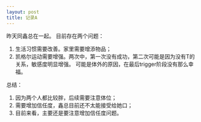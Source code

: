 ```yaml
---
layout: post
title: 记录A
---
```

昨天同鑫总在一起。
目前存在两个问题：
1.  生活习惯需要改善。家里需要增添物品；
2.  凯格尔运动需要增强。两次中，第一次没有成功，第二次可能是因为没有T的关系，敏感度明显增强。
    可能是体外的原因，在最后trigger阶段没有那么幸福。

总结：
1.  因为两个人都比较胖，后续需要注意体位；
2.  需要增加信任度，鑫总目前还不太能接受给她口；
3.  目前来看，主要还是要注意增加信任度问题。
